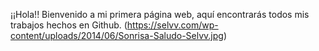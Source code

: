 ¡¡Hola!! Bienvenido a mi primera página web, aquí encontrarás todos mis trabajos hechos en Github.
(https://selvv.com/wp-content/uploads/2014/06/Sonrisa-Saludo-Selvv.jpg)

